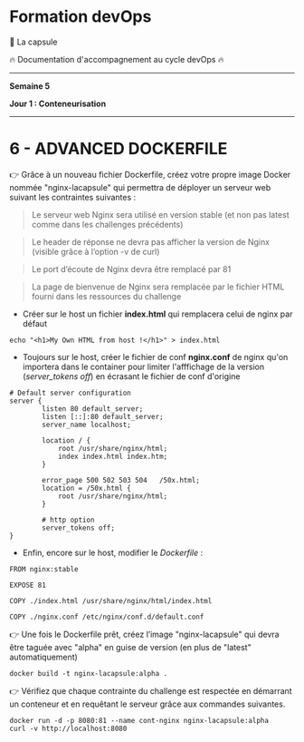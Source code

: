 # Formation devOps

:pill: La capsule

:fire:  Documentation d'accompagnement au cycle devOps :fire:

---

**Semaine 5**

**Jour 1 : Conteneurisation**

---

# 6 - ADVANCED DOCKERFILE

👉 Grâce à un nouveau fichier Dockerfile, créez votre propre image Docker nommée "nginx-lacapsule" qui permettra de déployer un 
serveur web suivant les contraintes suivantes :

> Le serveur web Nginx sera utilisé en version stable (et non pas latest comme dans les challenges précédents)

> Le header de réponse ne devra pas afficher la version de Nginx (visible grâce à l’option -v de curl)

> Le port d’écoute de Nginx devra être remplacé par 81

> La page de bienvenue de Nginx sera remplacée par le fichier HTML fourni dans les ressources du challenge

- Créer sur le host un fichier **index.html** qui remplacera celui de nginx par défaut

```
echo "<h1>My Own HTML from host !</h1>" > index.html
```

- Toujours sur le host, créer le fichier de conf **nginx.conf** de nginx qu'on importera dans le container pour limiter l'afffichage de la version (_server_tokens off_) en écrasant le fichier de conf d'origine
  
```
# Default server configuration
server {
        listen 80 default_server;
        listen [::]:80 default_server;
        server_name localhost;

        location / {
            root /usr/share/nginx/html;
            index index.html index.htm;
        }

        error_page 500 502 503 504   /50x.html;
        location = /50x.html {
            root /usr/share/nginx/html;
        }

        # http option
        server_tokens off;
}
```

- Enfin, encore sur le host, modifier le _Dockerfile_ :

```
FROM nginx:stable

EXPOSE 81

COPY ./index.html /usr/share/nginx/html/index.html

COPY ./nginx.conf /etc/nginx/conf.d/default.conf
```

👉 Une fois le Dockerfile prêt, créez l’image "nginx-lacapsule" qui devra être taguée avec "alpha" en guise de version (en plus de "latest" automatiquement)

```
docker build -t nginx-lacapsule:alpha .
```

👉 Vérifiez que chaque contrainte du challenge est respectée en démarrant un conteneur et en requêtant le serveur grâce aux commandes suivantes.

```
docker run -d -p 8080:81 --name cont-nginx nginx-lacapsule:alpha
curl -v http://localhost:8080
```
